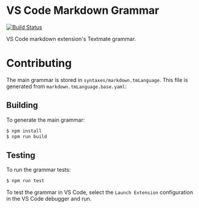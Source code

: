# VS Code Markdown Grammar

[![Build Status](https://travis-ci.org/Microsoft/vscode-markdown-tm-grammar.svg?branch=master)](https://travis-ci.org/Microsoft/vscode-markdown-tm-grammar)

VS Code markdown extension's Textmate grammar.

# Contributing
The main grammar is stored in `syntaxes/markdown.tmLanguage`. This file is generated from `markdown.tmLanguage.base.yaml`:

## Building
To generate the main grammar:

```bash
$ npm install
$ npm run build 
```

## Testing
To run the grammar tests:

```bash
$ npm run test
```

To test the grammar in VS Code, select the `Launch Extension` configuration in the VS Code debugger and run.